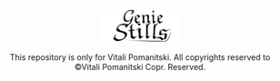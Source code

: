 <p align="center">
<img src="https://raw.githubusercontent.com/VitaliPom/geniestills/master/geniestills-logo.png" alt="logo.com">
</p>
<p align="center">This repository is only for Vitali Pomanitski. All copyrights reserved to ©Vitali Pomanitski Copr. Reserved.</p>

